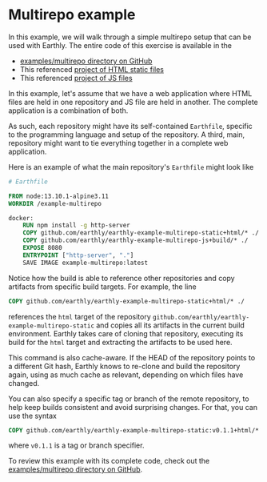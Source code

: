 # Multirepo example

In this example, we will walk through a simple multirepo setup that can be used with Earthly. The entire code of this exercise is available in the

* [examples/multirepo directory on GitHub](https://github.com/earthly/earthly/tree/main/examples/multirepo)
* This referenced [project of HTML static files](https://github.com/earthly/earthly-example-multirepo-static)
* This referenced [project of JS files](https://github.com/earthly/earthly-example-multirepo-js)

In this example, let's assume that we have a web application where HTML files are held in one repository and JS file are held in another. The complete application is a combination of both.

As such, each repository might have its self-contained `Earthfile`, specific to the programming language and setup of the repository. A third, main, repository might want to tie everything together in a complete web application.

Here is an example of what the main repository's `Earthfile` might look like

```Dockerfile
# Earthfile

FROM node:13.10.1-alpine3.11
WORKDIR /example-multirepo

docker:
    RUN npm install -g http-server
    COPY github.com/earthly/earthly-example-multirepo-static+html/* ./
    COPY github.com/earthly/earthly-example-multirepo-js+build/* ./
    EXPOSE 8080
    ENTRYPOINT ["http-server", "."]
    SAVE IMAGE example-multirepo:latest
```

Notice how the build is able to reference other repositories and copy artifacts from specific build targets. For example, the line

```Dockerfile
COPY github.com/earthly/earthly-example-multirepo-static+html/* ./
```

references the `html` target of the repository `github.com/earthly/earthly-example-multirepo-static` and copies all its artifacts in the current build environment. Earthly takes care of cloning that repository, executing its build for the `html` target and extracting the artifacts to be used here.

This command is also cache-aware. If the HEAD of the repository points to a different Git hash, Earthly knows to re-clone and build the repository again, using as much cache as relevant, depending on which files have changed.

You can also specify a specific tag or branch of the remote repository, to help keep builds consistent and avoid surprising changes. For that, you can use the syntax

```Dockerfile
COPY github.com/earthly/earthly-example-multirepo-static:v0.1.1+html/* ./
```

where `v0.1.1` is a tag or branch specifier.

To review this example with its complete code, check out the [examples/multirepo directory on GitHub](https://github.com/earthly/earthly/tree/main/examples/multirepo).
